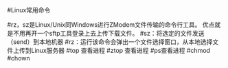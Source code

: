#Linux常用命令

#rz，sz是Linux/Unix同Windows进行ZModem文件传输的命令行工具。
优点就是不用再开一个sftp工具登录上去上传下载文件。
#sz：将选定的文件发送（send）到本地机器
#rz：运行该命令会弹出一个文件选择窗口，从本地选择文件上传到Linux服务器
#top 查看进程
#ztop 查看进程
#ps查看进程
#chmod
#chown


